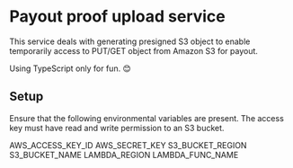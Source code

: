 # Payout proof upload service

This service deals with generating presigned S3 object to enable temporarily access to PUT/GET object from Amazon S3 for payout.

Using TypeScript only for fun. 😊

## Setup

Ensure that the following environmental variables are present. The access key must have read and write permission to an S3 bucket.

AWS_ACCESS_KEY_ID
AWS_SECRET_KEY
S3_BUCKET_REGION
S3_BUCKET_NAME
LAMBDA_REGION
LAMBDA_FUNC_NAME
